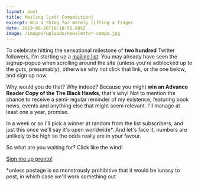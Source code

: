 ```yaml
---
layout: post
title: Mailing list! Competition!
excerpt: Win a thing for merely lifting a finger
date: 2019-08-26T16:10:55.805Z
image: /images/uploads/newsletter-compo.jpg
---
```

To celebrate hitting the sensational milestone of __two hundred__ Twitter followers, I'm starting up a [mailing list](http://eepurl.com/gBvwHH). You may already have seen the signup-popup when scrolling around the site (unless you're adblocked up to the guts, presumably), otherwise why not click that link, or the one below, and sign up now.

Why would you do that? Why indeed? Because you might __win an Advance Reader Copy of the The Black Hawks__, that's why! Not to mention the chance to receive a semi-regular reminder of my existence, featuring book news, events and anything else that might seem relevant. I'll manage at least one a year, promise.

In a week or so I'll pick a winner at random from the list subscribers, and just this once we'll say it's open worldwide*. And let's face it, numbers are unlikely to be high so the odds really are in your favour.

So what are you waiting for? Click like the wind!

[Sign me up pronto!](http://eepurl.com/gBvwHH)


*unless postage is so monstrously prohibitive that it would be lunacy to post, in which case we'll work something out
